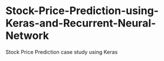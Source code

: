 # Stock-Price-Prediction-using-Keras-and-Recurrent-Neural-Network
Stock Price Prediction case study using Keras


